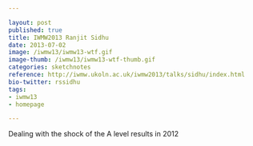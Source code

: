 ```yaml
---

layout: post
published: true
title: IWMW2013 Ranjit Sidhu
date: 2013-07-02
image: /iwmw13/iwmw13-wtf.gif
image-thumb: /iwmw13/iwmw13-wtf-thumb.gif
categories: sketchnotes
reference: http://iwmw.ukoln.ac.uk/iwmw2013/talks/sidhu/index.html
bio-twitter: rssidhu
tags: 
- iwmw13
- homepage

---
```


Dealing with the shock of the A level results in 2012